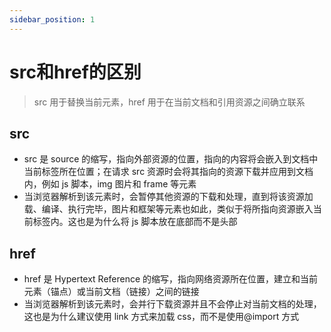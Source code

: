```yaml
---
sidebar_position: 1
---
```


# src和href的区别

> src 用于替换当前元素，href 用于在当前文档和引用资源之间确立联系

## src

- src 是 source 的缩写，指向外部资源的位置，指向的内容将会嵌入到文档中当前标签所在位置；在请求 src 资源时会将其指向的资源下载并应用到文档内，例如 js 脚本，img 图片和 frame 等元素
- 当浏览器解析到该元素时，会暂停其他资源的下载和处理，直到将该资源加载、编译、执行完毕，图片和框架等元素也如此，类似于将所指向资源嵌入当前标签内。这也是为什么将 js 脚本放在底部而不是头部

## href

- href 是 Hypertext Reference 的缩写，指向网络资源所在位置，建立和当前元素（锚点）或当前文档（链接）之间的链接
- 当浏览器解析到该元素时，会并行下载资源并且不会停止对当前文档的处理，这也是为什么建议使用 link 方式来加载 css，而不是使用@import 方式